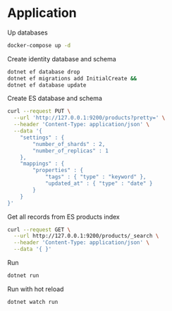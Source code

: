 # Application
Up databases
```sh
docker-compose up -d
```

Create identity database and schema
```sh
dotnet ef database drop
dotnet ef migrations add InitialCreate &&
dotnet ef database update
```

Create ES database and schema
```sh
curl --request PUT \
  --url 'http://127.0.0.1:9200/products?pretty=' \
  --header 'Content-Type: application/json' \
  --data '{
    "settings" : {
        "number_of_shards" : 2,
        "number_of_replicas" : 1
    },
    "mappings" : {
        "properties" : {
            "tags" : { "type" : "keyword" },
            "updated_at" : { "type" : "date" }
        }
    }
}'
```
Get all records from ES products index
```sh
curl --request GET \
  --url http://127.0.0.1:9200/products/_search \
  --header 'Content-Type: application/json' \
  --data '{ }'
```

Run
```sh
dotnet run
```
Run with hot reload
```sh
dotnet watch run
```